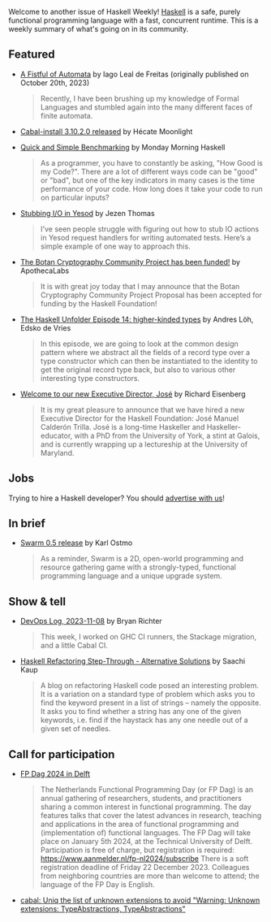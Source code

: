 Welcome to another issue of Haskell Weekly!
[Haskell](https://www.haskell.org) is a safe, purely functional programming language with a fast, concurrent runtime.
This is a weekly summary of what's going on in its community.

## Featured

- [A Fistful of Automata](https://iagoleal.com/posts/automata-monads/) by Iago Leal de Freitas (originally published on October 20th, 2023)
  > Recently, I have been brushing up my knowledge of Formal Languages and stumbled again into the many different faces of finite automata. 
  
- [​Cabal-install 3.10.2.0 released](https://discourse.haskell.org/t/cabal-install-3-10-2-0-released/8009) by Hécate Moonlight

- [Quick and Simple Benchmarking](https://mmhaskell.com/blog/2023/11/6/quick-and-simple-benchmarking) by Monday Morning Haskell
  > As a programmer, you have to constantly be asking, "How Good is my Code?". There are a lot of different ways code can be "good" or "bad", but one of the key indicators in many cases is the time performance of your code. How long does it take your code to run on particular inputs?

- [Stubbing I/O in Yesod](https://jezenthomas.com/2023/11/stubbing-io-in-yesod/) by Jezen Thomas
  > I’ve seen people struggle with figuring out how to stub IO actions in Yesod request handlers for writing automated tests. Here’s a simple example of one way to approach this.  

- [​The Botan Cryptography Community Project has been funded!](https://discourse.haskell.org/t/the-botan-cryptography-community-project-has-been-funded/7989) by ApothecaLabs
  > It is with great joy today that I may announce that the Botan Cryptography Community Project Proposal has been accepted for funding by the Haskell Foundation!
  
- [The Haskell Unfolder Episode 14: higher-kinded types](https://well-typed.com/blog/2023/11/haskell-unfolder-episode-14-higher-kinded-types/) by Andres Löh, Edsko de Vries
  > In this episode, we are going to look at the common design pattern where we abstract all the fields of a record type over a type constructor which can then be instantiated to the identity to get the original record type back, but also to various other interesting type constructors.
  
- [​Welcome to our new Executive Director, José](https://discourse.haskell.org/t/welcome-to-our-new-executive-director-jose/8038) by Richard Eisenberg
  > It is my great pleasure to announce that we have hired a new Executive Director for the Haskell Foundation: José Manuel Calderón Trilla. José is a long-time Haskeller and Haskeller-educator, with a PhD from the University of York, a stint at Galois, and is currently wrapping up a lectureship at the University of Maryland.

## Jobs

Trying to hire a Haskell developer?
You should [advertise with us](https://haskellweekly.news/advertising.html)!

## In brief

- [Swarm 0.5 release](https://swarm-game.github.io/blog/2023-11-02-swarm-0.5-release/) by Karl Ostmo
  > As a reminder, Swarm is a 2D, open-world programming and resource gathering game with a strongly-typed, functional programming language and a unique upgrade system.

## Show & tell

- [DevOps Log, 2023-11-08](https://discourse.haskell.org/t/devops-log-2023-11-08/8034) by Bryan Richter
  > This week, I worked on GHC CI runners, the Stackage migration, and a little Cabal CI.

- [Haskell Refactoring Step-Through - Alternative Solutions](https://medium.com/@saachi.kaup146/haskell-refactor-2-0-66bc7990e256) by Saachi Kaup
  > A blog on refactoring Haskell code posed an interesting problem. It is a variation on a standard type of problem which asks you to find the keyword present in a list of strings – namely the opposite. It asks you to find whether a string has any one of the given keywords, i.e. find if the haystack has any one needle out of a given set of needles.

## Call for participation

- [FP Dag 2024 in Delft](https://www.tudelft.nl/fpday-2024-1)
  > The Netherlands Functional Programming Day (or FP Dag) is an annual gathering of researchers, students, and practitioners sharing a common interest in functional programming. The day features talks that cover the latest advances in research, teaching and applications in the area of functional programming and (implementation of) functional languages. 
  > The FP Dag will take place on January 5th 2024, at the Technical University of Delft. Participation is free of charge, but registration is required: https://www.aanmelder.nl/fp-nl2024/subscribe
  > There is a soft registration deadline of Friday 22 December 2023. Colleagues from neighboring countries are more than welcome to attend; the language of the FP Day is English.

- [cabal: Uniq the list of unknown extensions to avoid "Warning: Unknown extensions: TypeAbstractions, TypeAbstractions"](https://github.com/haskell/cabal/issues/9395)
